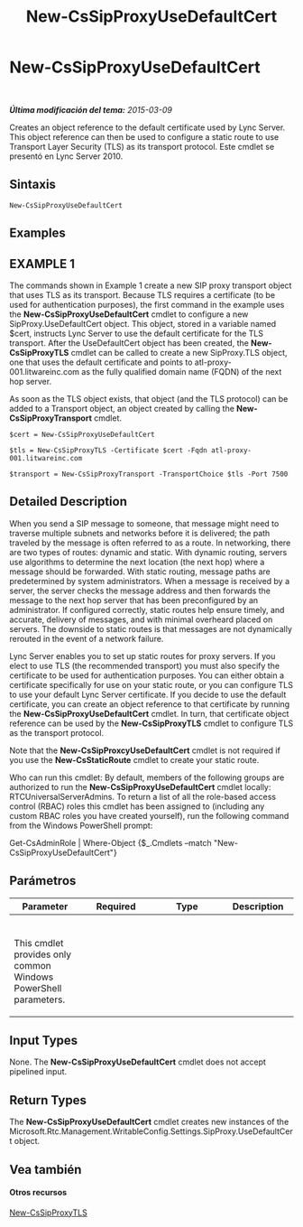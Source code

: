 ﻿---
title: New-CsSipProxyUseDefaultCert
TOCTitle: New-CsSipProxyUseDefaultCert
ms:assetid: 387cf221-2607-4c46-abc3-f8db263a934f
ms:mtpsurl: https://technet.microsoft.com/es-es/library/Gg425858(v=OCS.15)
ms:contentKeyID: 48274959
ms.date: 01/07/2017
mtps_version: v=OCS.15
ms.translationtype: HT
---

# New-CsSipProxyUseDefaultCert

 

_**Última modificación del tema:** 2015-03-09_

Creates an object reference to the default certificate used by Lync Server. This object reference can then be used to configure a static route to use Transport Layer Security (TLS) as its transport protocol. Este cmdlet se presentó en Lync Server 2010.

## Sintaxis

    New-CsSipProxyUseDefaultCert

## Examples

## EXAMPLE 1

The commands shown in Example 1 create a new SIP proxy transport object that uses TLS as its transport. Because TLS requires a certificate (to be used for authentication purposes), the first command in the example uses the **New-CsSipProxyUseDefaultCert** cmdlet to configure a new SipProxy.UseDefaultCert object. This object, stored in a variable named $cert, instructs Lync Server to use the default certificate for the TLS transport. After the UseDefaultCert object has been created, the **New-CsSipProxyTLS** cmdlet can be called to create a new SipProxy.TLS object, one that uses the default certificate and points to atl-proxy-001.litwareinc.com as the fully qualified domain name (FQDN) of the next hop server.

As soon as the TLS object exists, that object (and the TLS protocol) can be added to a Transport object, an object created by calling the **New-CsSipProxyTransport** cmdlet.

    $cert = New-CsSipProxyUseDefaultCert
    
    $tls = New-CsSipProxyTLS -Certificate $cert -Fqdn atl-proxy-001.litwareinc.com
    
    $transport = New-CsSipProxyTransport -TransportChoice $tls -Port 7500

## Detailed Description

When you send a SIP message to someone, that message might need to traverse multiple subnets and networks before it is delivered; the path traveled by the message is often referred to as a route. In networking, there are two types of routes: dynamic and static. With dynamic routing, servers use algorithms to determine the next location (the next hop) where a message should be forwarded. With static routing, message paths are predetermined by system administrators. When a message is received by a server, the server checks the message address and then forwards the message to the next hop server that has been preconfigured by an administrator. If configured correctly, static routes help ensure timely, and accurate, delivery of messages, and with minimal overheard placed on servers. The downside to static routes is that messages are not dynamically rerouted in the event of a network failure.

Lync Server enables you to set up static routes for proxy servers. If you elect to use TLS (the recommended transport) you must also specify the certificate to be used for authentication purposes. You can either obtain a certificate specifically for use on your static route, or you can configure TLS to use your default Lync Server certificate. If you decide to use the default certificate, you can create an object reference to that certificate by running the **New-CsSipProxyUseDefaultCert** cmdlet. In turn, that certificate object reference can be used by the **New-CsSipProxyTLS** cmdlet to configure TLS as the transport protocol.

Note that the **New-CsSipProxcyUseDefaultCert** cmdlet is not required if you use the **New-CsStaticRoute** cmdlet to create your static route.

Who can run this cmdlet: By default, members of the following groups are authorized to run the **New-CsSipProxyUseDefaultCert** cmdlet locally: RTCUniversalServerAdmins. To return a list of all the role-based access control (RBAC) roles this cmdlet has been assigned to (including any custom RBAC roles you have created yourself), run the following command from the Windows PowerShell prompt:

Get-CsAdminRole | Where-Object {$\_.Cmdlets –match "New-CsSipProxyUseDefaultCert"}

## Parámetros


<table>
<colgroup>
<col style="width: 25%" />
<col style="width: 25%" />
<col style="width: 25%" />
<col style="width: 25%" />
</colgroup>
<thead>
<tr class="header">
<th>Parameter</th>
<th>Required</th>
<th>Type</th>
<th>Description</th>
</tr>
</thead>
<tbody>
<tr class="odd">
<td><p></p></td>
<td><p></p></td>
<td><p></p></td>
<td><p></p></td>
</tr>
<tr class="even">
<td><p>This cmdlet provides only common Windows PowerShell parameters.</p>
<p></p></td>
<td><p></p></td>
<td> </td>
<td><p></p></td>
</tr>
</tbody>
</table>


## Input Types

None. The **New-CsSipProxyUseDefaultCert** cmdlet does not accept pipelined input.

## Return Types

The **New-CsSipProxyUseDefaultCert** cmdlet creates new instances of the Microsoft.Rtc.Management.WritableConfig.Settings.SipProxy.UseDefaultCert object.

## Vea también

#### Otros recursos

[New-CsSipProxyTLS](new-cssipproxytls.md)

